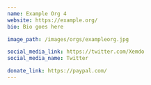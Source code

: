 ```yaml
---
name: Example Org 4
website: https://example.org/
bio: Bio goes here

image_path: /images/orgs/exampleorg.jpg

social_media_link: https://twitter.com/Xemdo
social_media_name: Twitter

donate_link: https://paypal.com/
---
```

